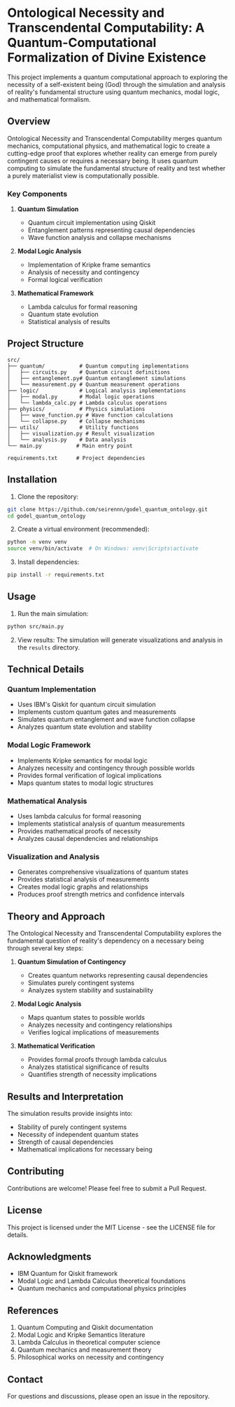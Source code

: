# Ontological Necessity and Transcendental Computability: A Quantum-Computational Formalization of Divine Existence

This project implements a quantum computational approach to exploring the necessity of a self-existent being (God) through the simulation and analysis of reality's fundamental structure using quantum mechanics, modal logic, and mathematical formalism.

## Overview

Ontological Necessity and Transcendental Computability merges quantum mechanics, computational physics, and mathematical logic to create a cutting-edge proof that explores whether reality can emerge from purely contingent causes or requires a necessary being. It uses quantum computing to simulate the fundamental structure of reality and test whether a purely materialist view is computationally possible.

### Key Components

1. **Quantum Simulation**
   - Quantum circuit implementation using Qiskit
   - Entanglement patterns representing causal dependencies
   - Wave function analysis and collapse mechanisms

2. **Modal Logic Analysis**
   - Implementation of Kripke frame semantics
   - Analysis of necessity and contingency
   - Formal logical verification

3. **Mathematical Framework**
   - Lambda calculus for formal reasoning
   - Quantum state evolution
   - Statistical analysis of results

## Project Structure

```
src/
├── quantum/           # Quantum computing implementations
│   ├── circuits.py    # Quantum circuit definitions
│   ├── entanglement.py# Quantum entanglement simulations
│   └── measurement.py # Quantum measurement operations
├── logic/             # Logical analysis implementations
│   ├── modal.py       # Modal logic operations
│   └── lambda_calc.py # Lambda calculus operations
├── physics/           # Physics simulations
│   ├── wave_function.py # Wave function calculations
│   └── collapse.py    # Collapse mechanisms
├── utils/             # Utility functions
│   ├── visualization.py # Result visualization
│   └── analysis.py    # Data analysis
└── main.py           # Main entry point

requirements.txt      # Project dependencies
```

## Installation

1. Clone the repository:
```bash
git clone https://github.com/seirennn/godel_quantum_ontology.git
cd godel_quantum_ontology
```

2. Create a virtual environment (recommended):
```bash
python -m venv venv
source venv/bin/activate  # On Windows: venv\Scripts\activate
```

3. Install dependencies:
```bash
pip install -r requirements.txt
```

## Usage

1. Run the main simulation:
```bash
python src/main.py
```

2. View results:
The simulation will generate visualizations and analysis in the `results` directory.

## Technical Details

### Quantum Implementation
- Uses IBM's Qiskit for quantum circuit simulation
- Implements custom quantum gates and measurements
- Simulates quantum entanglement and wave function collapse
- Analyzes quantum state evolution and stability

### Modal Logic Framework
- Implements Kripke semantics for modal logic
- Analyzes necessity and contingency through possible worlds
- Provides formal verification of logical implications
- Maps quantum states to modal logic structures

### Mathematical Analysis
- Uses lambda calculus for formal reasoning
- Implements statistical analysis of quantum measurements
- Provides mathematical proofs of necessity
- Analyzes causal dependencies and relationships

### Visualization and Analysis
- Generates comprehensive visualizations of quantum states
- Provides statistical analysis of measurements
- Creates modal logic graphs and relationships
- Produces proof strength metrics and confidence intervals

## Theory and Approach

The Ontological Necessity and Transcendental Computability explores the fundamental question of reality's dependency on a necessary being through several key steps:

1. **Quantum Simulation of Contingency**
   - Creates quantum networks representing causal dependencies
   - Simulates purely contingent systems
   - Analyzes system stability and sustainability

2. **Modal Logic Analysis**
   - Maps quantum states to possible worlds
   - Analyzes necessity and contingency relationships
   - Verifies logical implications of measurements

3. **Mathematical Verification**
   - Provides formal proofs through lambda calculus
   - Analyzes statistical significance of results
   - Quantifies strength of necessity implications

## Results and Interpretation

The simulation results provide insights into:
- Stability of purely contingent systems
- Necessity of independent quantum states
- Strength of causal dependencies
- Mathematical implications for necessary being

## Contributing

Contributions are welcome! Please feel free to submit a Pull Request.

## License

This project is licensed under the MIT License - see the LICENSE file for details.

## Acknowledgments

- IBM Quantum for Qiskit framework
- Modal Logic and Lambda Calculus theoretical foundations
- Quantum mechanics and computational physics principles

## References

1. Quantum Computing and Qiskit documentation
2. Modal Logic and Kripke Semantics literature
3. Lambda Calculus in theoretical computer science
4. Quantum mechanics and measurement theory
5. Philosophical works on necessity and contingency

## Contact

For questions and discussions, please open an issue in the repository.
